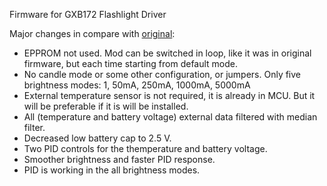 Firmware for GXB172 Flashlight Driver

Major changes in compare with [original](https://github.com/loneoceans/gxb172-attiny841 "loneoceans/gxb172-attiny841"):
* EPPROM not used.
  Mod can be switched in loop, like it was in original firmware, but each time starting from default mode.
* No candle mode or some other configuration, or jumpers.
  Only five brightness  modes: 1, 50mA, 250mA, 1000mA, 5000mA
* External temperature sensor is not required, it is already in MCU.
  But it will be preferable if it is will be installed.
* All (temperature and battery voltage) external data filtered with median filter.
* Decreased low battery cap to 2.5 V. 
* Two PID controls for the themperature and battery voltage.
* Smoother brightness and faster PID response.
* PID is working in the all brightness modes.
